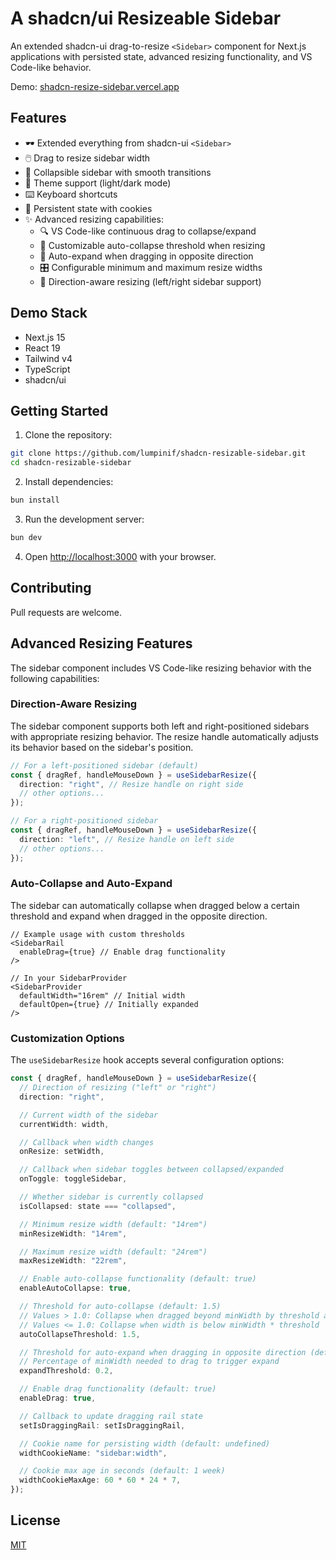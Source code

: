 # A shadcn/ui Resizeable Sidebar

An extended shadcn-ui drag-to-resize `<Sidebar>` component for Next.js applications with persisted state, advanced resizing functionality, and VS Code-like behavior.

Demo: [shadcn-resize-sidebar.vercel.app](https://shadcn-resize-sidebar.vercel.app/)

## Features

- 🕶️ Extended everything from shadcn-ui `<Sidebar>`
- 🖱️ Drag to resize sidebar width
- 🔄 Collapsible sidebar with smooth transitions
- 🎨 Theme support (light/dark mode)
- ⌨️ Keyboard shortcuts
- 🍪 Persistent state with cookies
- ✨ Advanced resizing capabilities:
  - 🔍 VS Code-like continuous drag to collapse/expand
  - 📏 Customizable auto-collapse threshold when resizing
  - 🔄 Auto-expand when dragging in opposite direction
  - 🎛️ Configurable minimum and maximum resize widths
  - 🧭 Direction-aware resizing (left/right sidebar support)

## Demo Stack

- Next.js 15
- React 19
- Tailwind v4
- TypeScript
- shadcn/ui

## Getting Started

1. Clone the repository:

```bash
git clone https://github.com/lumpinif/shadcn-resizable-sidebar.git
cd shadcn-resizable-sidebar
```

2. Install dependencies:

```bash
bun install
```

3. Run the development server:

```bash
bun dev
```

4. Open [http://localhost:3000](http://localhost:3000) with your browser.

## Contributing

Pull requests are welcome.

## Advanced Resizing Features

The sidebar component includes VS Code-like resizing behavior with the following capabilities:

### Direction-Aware Resizing

The sidebar component supports both left and right-positioned sidebars with appropriate resizing behavior. The resize handle automatically adjusts its behavior based on the sidebar's position.

```typescript
// For a left-positioned sidebar (default)
const { dragRef, handleMouseDown } = useSidebarResize({
  direction: "right", // Resize handle on right side
  // other options...
});

// For a right-positioned sidebar
const { dragRef, handleMouseDown } = useSidebarResize({
  direction: "left", // Resize handle on left side
  // other options...
});
```

### Auto-Collapse and Auto-Expand

The sidebar can automatically collapse when dragged below a certain threshold and expand when dragged in the opposite direction.

```tsx
// Example usage with custom thresholds
<SidebarRail
  enableDrag={true} // Enable drag functionality
/>

// In your SidebarProvider
<SidebarProvider
  defaultWidth="16rem" // Initial width
  defaultOpen={true} // Initially expanded
/>
```

### Customization Options

The `useSidebarResize` hook accepts several configuration options:

```typescript
const { dragRef, handleMouseDown } = useSidebarResize({
  // Direction of resizing ("left" or "right")
  direction: "right",

  // Current width of the sidebar
  currentWidth: width,

  // Callback when width changes
  onResize: setWidth,

  // Callback when sidebar toggles between collapsed/expanded
  onToggle: toggleSidebar,

  // Whether sidebar is currently collapsed
  isCollapsed: state === "collapsed",

  // Minimum resize width (default: "14rem")
  minResizeWidth: "14rem",

  // Maximum resize width (default: "24rem")
  maxResizeWidth: "22rem",

  // Enable auto-collapse functionality (default: true)
  enableAutoCollapse: true,

  // Threshold for auto-collapse (default: 1.5)
  // Values > 1.0: Collapse when dragged beyond minWidth by threshold amount
  // Values <= 1.0: Collapse when width is below minWidth * threshold
  autoCollapseThreshold: 1.5,

  // Threshold for auto-expand when dragging in opposite direction (default: 0.2)
  // Percentage of minWidth needed to drag to trigger expand
  expandThreshold: 0.2,

  // Enable drag functionality (default: true)
  enableDrag: true,

  // Callback to update dragging rail state
  setIsDraggingRail: setIsDraggingRail,

  // Cookie name for persisting width (default: undefined)
  widthCookieName: "sidebar:width",

  // Cookie max age in seconds (default: 1 week)
  widthCookieMaxAge: 60 * 60 * 24 * 7,
});
```

## License

[MIT](https://choosealicense.com/licenses/mit/)
